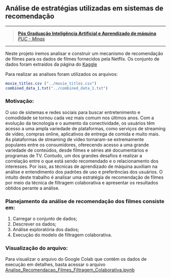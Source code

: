 ## Análise de estratégias utilizadas em sistemas de recomendação
---
> [**Pós Graduação Inteligência Artificial e Aprendizado de máquina**](https://www.pucminas.br/PUCVIRTUAL/Pos-Graduacao/Paginas/Inteligencia-Artificial-e-Aprendizado-de-Maquina.aspx?pageID=542&moda=1&polo=1&curso=2975&situ=1)<br/>
> [*PUC - Minas*](https://www.pucminas.br/pucvirtual/Paginas/default.aspx)
---

Neste projeto iremos analisar e construir um mecanismo de recomendação de filmes para os dados de filmes fornecidos pela Netflix. Os conjunto de dados foram extraídos da página do [Kaggle](https://www.kaggle.com/datasets/netflix-inc/netflix-prize-data)

Para realizar as analises foram utilizados os arquivos: 
``` r
movie_titles.csv ("../movie_titles.csv")
combined_data_1.txt("../combined_data_1.txt")
```
### Motivação:
O uso de sistemas e redes sociais para buscar entretenimento e comodidade se tornou cada vez mais comum nos últimos anos. Com a evolução da tecnologia e o aumento da conectividade, os usuários têm acesso a uma ampla variedade de plataformas, como serviços de streaming de vídeo, compras online, aplicativos de entrega de comida e muito mais.
As plataformas de streaming de vídeo tornaram-se extremamente populares entre os consumidores, oferecendo acesso a uma grande variedade de conteúdos, desde filmes e séries até documentários e programas de TV.
Contudo, um dos grandes desafios é realizar a correlação entre o que está sendo recomendado e o relacionamento dos interesses. Por isso, as técnicas de aprendizado de máquina auxiliam na análise e entendimento dos padrões de uso e preferências dos usuários.
O intuito deste trabalho é analisar uma estratégia de recomendação de filmes por meio da técnica de filtragem colaborativa e apresentar os resultados obtidos perante a análise.

### Planejamento da análise de recomendação dos filmes consiste em:
1. Carregar o conjunto de dados;
1. Descrever os dados;
1. Análise exploratória dos dados;
1. Execução do modelo de filtragem colaborativa.

### Visualização do arquivo:
Para visualizar o arquivo do Google Colab que contém os dados de execução em detalhes, basta acessar o arquivo [Analise_Recomendacao_Filmes_Filtragem_Colaborativa.ipynb](https://github.com/gomesevelyn/netflix_data_analysis/blob/main/Analise_Recomendacao_Filmes_Filtragem_Colaborativa.ipynb)